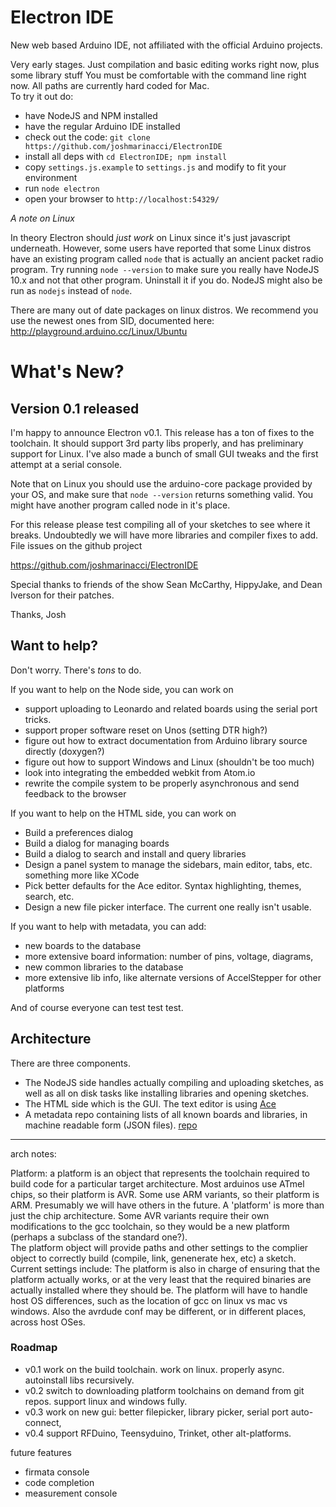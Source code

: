 Electron IDE
=========

New web based Arduino IDE, not affiliated with the official Arduino projects.

Very early stages. Just compilation and basic editing works right now, plus some library stuff You must
be comfortable with the command line right now. All paths are currently
hard coded for Mac.  
To try it out do:

* have NodeJS and NPM installed
* have the regular Arduino IDE installed
* check out the code: `git clone https://github.com/joshmarinacci/ElectronIDE`
* install all deps with `cd ElectronIDE; npm install`
* copy `settings.js.example` to `settings.js` and modify to fit your environment
* run `node electron`
* open your browser to `http://localhost:54329/`

*A note on Linux*

In theory Electron should *just work* on Linux since it's just javascript underneath.
However, some users have reported that some Linux distros have an existing program
called `node` that is actually an ancient packet radio program.  Try running `node --version`
to make sure you really have NodeJS 10.x and not that other program. Uninstall
it if you do. NodeJS might also be run as `nodejs` instead of `node`.

There are many out of date packages on linux distros. We recommend you use the newest
ones from SID, documented here: http://playground.arduino.cc/Linux/Ubuntu

# What's New?

## Version 0.1 released

I'm happy to announce Electron v0.1. This release has a ton of fixes to the toolchain.
It should support 3rd party libs properly, and has preliminary support for Linux.  I've
also made a bunch of small GUI tweaks and the first attempt at a serial console.


Note that on Linux you should use the arduino-core package provided by your OS, and
make sure that `node --version` returns something valid. You might have another program
called node in it's place.  

For this release please test compiling all of your sketches to see where it breaks.
Undoubtedly we will have more libraries and compiler fixes to add.  File issues on
the github project

https://github.com/joshmarinacci/ElectronIDE

Special thanks to friends of the show Sean McCarthy, HippyJake, and Dean Iverson
for their patches.

Thanks,
    Josh


## Want to help?

Don't worry. There's *tons* to do.

If you want to help on the Node side, you can work on

* support uploading to Leonardo and related boards using the serial port tricks.
* support proper software reset on Unos (setting DTR high?)
* figure out how to extract documentation from Arduino library source directly (doxygen?)
* figure out how to support Windows and Linux (shouldn't be too much)
* look into integrating the embedded webkit from Atom.io
* rewrite the compile system to be properly asynchronous and send feedback to the browser


If you want to help on the HTML side, you can work on

* Build a preferences dialog
* Build a dialog for managing boards
* Build a dialog to search and install and query libraries
* Design a panel system to manage the sidebars, main editor, tabs, etc. something more like XCode
* Pick better defaults for the Ace editor. Syntax highlighting, themes, search, etc.
* Design a new file picker interface. The current one really isn't usable.


If you want to help with metadata, you can add:

* new boards to the database
* more extensive board information: number of pins, voltage, diagrams,
* new common libraries to the database
* more extensive lib info, like alternate versions of AccelStepper for other platforms


And of course everyone can test test test.

## Architecture

There are three components.

* The NodeJS side handles actually compiling and uploading sketches,
as well as all on disk tasks like installing libraries and opening sketches.
* The HTML side which is the GUI. The text editor is using [Ace](http://ace.c9.io/)
* A metadata repo containing lists of all known
boards and libraries, in machine readable form (JSON files).
[repo](https://github.com/joshmarinacci/arduino-data)


----
arch notes:

Platform: a platform is an object that represents the toolchain required to build code for a particular target architecture.
Most arduinos use ATmel chips, so their platform is AVR. Some use ARM variants, so their platform is ARM. Presumably
we will have others in the future. A 'platform' is more than just the chip architecture. Some AVR variants require their
own modifications to the gcc toolchain, so they would be a new platform (perhaps a subclass of the standard one?).  
The platform object will provide paths and other settings to the complier object to correctly build
(compile, link, genenerate hex, etc) a sketch.  Current settings include:
The platform is also in charge of ensuring that the platform actually works, or at the very least that
the required binaries are actually installed where they should be. The platform will have to handle
host OS differences, such as the location of gcc on linux vs mac vs windows. Also the avrdude conf may be
different, or in different places, across host OSes.

### Roadmap


* v0.1  work on the build toolchain. work on linux. properly async. autoinstall libs recursively.
* v0.2  switch to downloading platform toolchains on demand from git repos. support linux and windows fully.
* v0.3  work on new gui: better filepicker, library picker, serial port auto-connect,
* v0.4  support RFDuino, Teensyduino, Trinket, other alt-platforms.

future features

* firmata console
* code completion
* measurement console

